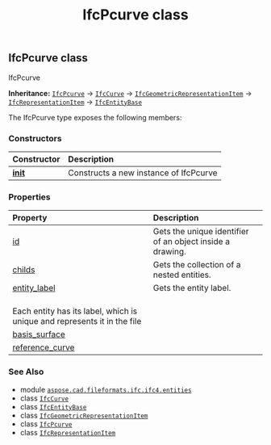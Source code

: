 ﻿---
title: IfcPcurve class
second_title: Aspose.CAD for Python via .NET API References
description: 
type: docs
weight: 4080
url: /python-net/aspose.cad.fileformats.ifc.ifc4.entities/ifcpcurve/
is_root: false
---

## IfcPcurve class

IfcPcurve



**Inheritance:** [`IfcPcurve`](/cad/python-net/aspose.cad.fileformats.ifc.ifc4.entities/ifcpcurve) → 
[`IfcCurve`](/cad/python-net/aspose.cad.fileformats.ifc.ifc4.entities/ifccurve) → 
[`IfcGeometricRepresentationItem`](/cad/python-net/aspose.cad.fileformats.ifc.ifc4.entities/ifcgeometricrepresentationitem) → 
[`IfcRepresentationItem`](/cad/python-net/aspose.cad.fileformats.ifc.ifc4.entities/ifcrepresentationitem) → 
[`IfcEntityBase`](/cad/python-net/aspose.cad.fileformats.ifc/ifcentitybase)



The IfcPcurve type exposes the following members:

### Constructors
| Constructor | Description |
| :- | :- |
| [__init__](/cad/python-net/aspose.cad.fileformats.ifc.ifc4.entities/ifcpcurve/__init__/#) | Constructs a new instance of IfcPcurve |


### Properties
| Property | Description |
| :- | :- |
| [id](/cad/python-net/aspose.cad.fileformats.ifc.ifc4.entities/ifcpcurve/id) | Gets the unique identifier of an object inside a drawing. |
| [childs](/cad/python-net/aspose.cad.fileformats.ifc.ifc4.entities/ifcpcurve/childs) | Gets the collection of a nested entities. |
| [entity_label](/cad/python-net/aspose.cad.fileformats.ifc.ifc4.entities/ifcpcurve/entity_label) | Gets the entity label.<br/>Each entity has its label, which is unique and represents it in the file |
| [basis_surface](/cad/python-net/aspose.cad.fileformats.ifc.ifc4.entities/ifcpcurve/basis_surface) |  |
| [reference_curve](/cad/python-net/aspose.cad.fileformats.ifc.ifc4.entities/ifcpcurve/reference_curve) |  |



### See Also
* module [`aspose.cad.fileformats.ifc.ifc4.entities`](..)
* class [`IfcCurve`](/cad/python-net/aspose.cad.fileformats.ifc.ifc4.entities/ifccurve)
* class [`IfcEntityBase`](/cad/python-net/aspose.cad.fileformats.ifc/ifcentitybase)
* class [`IfcGeometricRepresentationItem`](/cad/python-net/aspose.cad.fileformats.ifc.ifc4.entities/ifcgeometricrepresentationitem)
* class [`IfcPcurve`](/cad/python-net/aspose.cad.fileformats.ifc.ifc4.entities/ifcpcurve)
* class [`IfcRepresentationItem`](/cad/python-net/aspose.cad.fileformats.ifc.ifc4.entities/ifcrepresentationitem)

